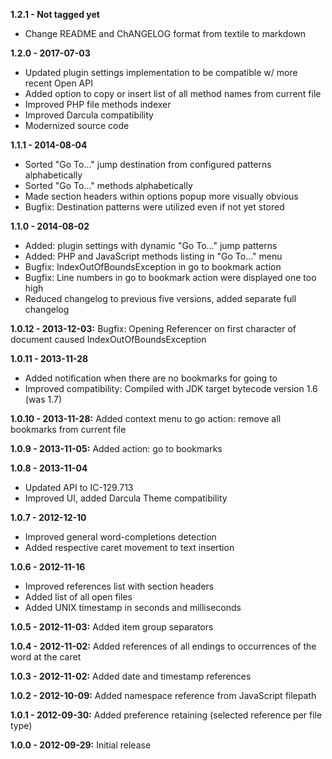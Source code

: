 **1.2.1 - Not tagged yet**
* Change README and ChANGELOG format from textile to markdown

**1.2.0 - 2017-07-03**
* Updated plugin settings implementation to be compatible w/ more recent Open API
* Added option to copy or insert list of all method names from current file
* Improved PHP file methods indexer
* Improved Darcula compatibility
* Modernized source code

**1.1.1 - 2014-08-04**
* Sorted "Go To..." jump destination from configured patterns alphabetically
* Sorted "Go To..." methods alphabetically
* Made section headers within options popup more visually obvious
* Bugfix: Destination patterns were utilized even if not yet stored

**1.1.0 - 2014-08-02**
* Added: plugin settings with dynamic "Go To..." jump patterns
* Added: PHP and JavaScript methods listing in "Go To..." menu
* Bugfix: IndexOutOfBoundsException in go to bookmark action
* Bugfix: Line numbers in go to bookmark action were displayed one too high
* Reduced changelog to previous five versions, added separate full changelog

**1.0.12 - 2013-12-03:** Bugfix: Opening Referencer on first character of document caused IndexOutOfBoundsException

**1.0.11 - 2013-11-28**
* Added notification when there are no bookmarks for going to
* Improved compatibility: Compiled with JDK target bytecode version 1.6 (was 1.7)

**1.0.10 - 2013-11-28:** Added context menu to go action: remove all bookmarks from current file

**1.0.9 - 2013-11-05:** Added action: go to bookmarks

**1.0.8 - 2013-11-04**
* Updated API to IC-129.713
* Improved UI, added Darcula Theme compatibility

**1.0.7 - 2012-12-10**
* Improved general word-completions detection
* Added respective caret movement to text insertion

**1.0.6 - 2012-11-16**
* Improved references list with section headers
* Added list of all open files
* Added UNIX timestamp in seconds and milliseconds

**1.0.5 - 2012-11-03:** Added item group separators

**1.0.4 - 2012-11-02:** Added references of all endings to occurrences of the word at the caret

**1.0.3 - 2012-11-02:** Added date and timestamp references

**1.0.2 - 2012-10-09:** Added namespace reference from JavaScript filepath

**1.0.1 - 2012-09-30:** Added preference retaining (selected reference per file type)

**1.0.0 - 2012-09-29:** Initial release
